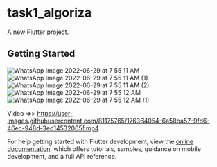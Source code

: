 # task1_algoriza

A new Flutter project.

## Getting Started

![WhatsApp Image 2022-06-29 at 7 55 11 AM](https://user-images.githubusercontent.com/81175765/176362629-2b679eae-8669-4200-8d58-98acde6db224.jpeg)
![WhatsApp Image 2022-06-29 at 7 55 11 AM (1)](https://user-images.githubusercontent.com/81175765/176362504-2dff6cc9-b82f-4cb7-92e9-20d75af292cb.jpeg)
![WhatsApp Image 2022-06-29 at 7 55 11 AM (2)](https://user-images.githubusercontent.com/81175765/176362621-7030795d-df39-4a5f-8229-5112242ee21b.jpeg)
![WhatsApp Image 2022-06-29 at 7 55 12 AM](https://user-images.githubusercontent.com/81175765/176362645-fd8bb3b4-7087-47d8-92a0-8b69f65e1239.jpeg)
![WhatsApp Image 2022-06-29 at 7 55 12 AM (1)](https://user-images.githubusercontent.com/81175765/176362653-75d079ef-5e0c-4f5a-a943-f30f4548aaca.jpeg)

Video =>>
https://user-images.githubusercontent.com/81175765/176364054-6a58ba57-9fd6-46ec-948d-3ed14532065f.mp4

For help getting started with Flutter development, view the
[online documentation](https://docs.flutter.dev/), which offers tutorials,
samples, guidance on mobile development, and a full API reference.
